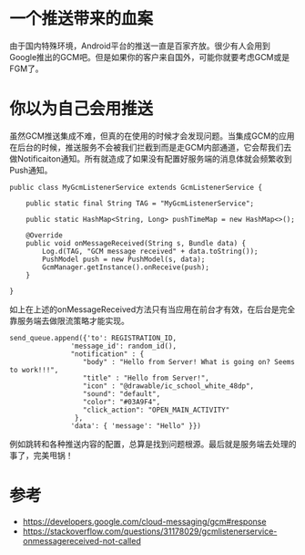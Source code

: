 # 一个推送带来的血案
由于国内特殊环境，Android平台的推送一直是百家齐放。很少有人会用到Google推出的GCM吧。但是如果你的客户来自国外，可能你就要考虑GCM或是FGM了。
# 你以为自己会用推送
虽然GCM推送集成不难，但真的在使用的时候才会发现问题。当集成GCM的应用在后台的时候，推送服务不会被我们拦截到而是走GCM内部通道，它会帮我们去做Notificaiton通知。所有就造成了如果没有配置好服务端的消息体就会频繁收到Push通知。
```
public class MyGcmListenerService extends GcmListenerService {

    public static final String TAG = "MyGcmListenerService";

    public static HashMap<String, Long> pushTimeMap = new HashMap<>();

    @Override
    public void onMessageReceived(String s, Bundle data) {
        Log.d(TAG, "GCM message received" + data.toString());
        PushModel push = new PushModel(s, data);
        GcmManager.getInstance().onReceive(push);
    }

}
```
如上在上述的onMessageReceived方法只有当应用在前台才有效，在后台是完全靠服务端去做限流策略才能实现。
```
send_queue.append({'to': REGISTRATION_ID,
               'message_id': random_id(),
               "notification" : {
                  "body" : "Hello from Server! What is going on? Seems to work!!!",
                  "title" : "Hello from Server!",
                  "icon" : "@drawable/ic_school_white_48dp",
                  "sound": "default",
                  "color": "#03A9F4",
                  "click_action": "OPEN_MAIN_ACTIVITY"
                },
               'data': { 'message': "Hello" }})
```
例如跳转和各种推送内容的配置，总算是找到问题根源。最后就是服务端去处理的事了，完美甩锅！
# 参考
* https://developers.google.com/cloud-messaging/gcm#response
* https://stackoverflow.com/questions/31178029/gcmlistenerservice-onmessagereceived-not-called 